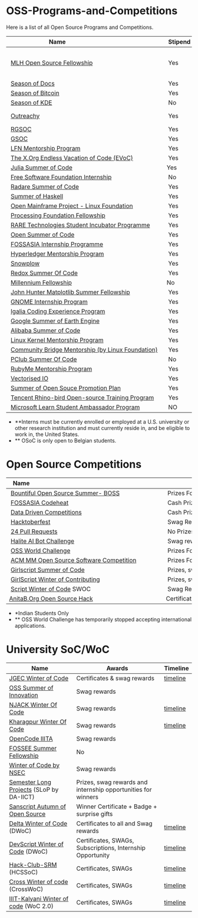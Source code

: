 # OSS-Programs-and-Competitions
Here is a list of all Open Source Programs and Competitions.

| Name                                    | Stipend | Timeline            | Start Date(s)                         | End Date(s)                     | Restrictions 
 |-----------------------------------------|-------------|-----------------|------------------------------------------------|----------------------------------------------------|----------------------------------------------------| 
 | [MLH Open Source Fellowship](https://fellowship.mlh.io/) | Yes | [timeline](https://fellowship.mlh.io/programs/open-source) |Jan 31 2022 <br/> May 31 2022 <br/> June 20 2022 <br/> Sep 19 2022 | Apr 22 2022 <br/> Aug 19 2022 <br/> Sep 09 2022 <br/> Dec 09 2022 | No restriction 
 | [Season of Docs](https://developers.google.com/season-of-docs/) | Yes | [timeline](https://developers.google.com/season-of-docs/docs/timeline) | May 17, 2021| December 14, 2021|N/A 
 | [Season of Bitcoin](https://www.summerofbitcoin.org/) | Yes | [timeline](https://www.summerofbitcoin.org/how-it-works) | Jan 1, 2022| Aug 26, 2022| 
 | [Season of KDE](https://season.kde.org) | No      | [timeline](https://season.kde.org/) | December | April |N/A 
 | [Outreachy](https://www.gnome.org/outreachy/) | Yes | [timeline](https://www.gnome.org/outreachy/) | August <br> February 22 |Early March <br> Late August   - | 
 | [RGSOC](https://railsgirlssummerofcode.org/) | Yes | [timeline](https://railsgirlssummerofcode.org/) |  March | September |N/A 
 | [GSOC](https://developers.google.com/open-source/gsoc/) | Yes | [timeline](https://summerofcode.withgoogle.com/how-it-works/#timeline)      | March | April |N/A 
 | [LFN Mentorship Program](https://wiki.lfnetworking.org/display/LN/LFN+Mentorship+Program) | Yes | [timeline](https://wiki.lfnetworking.org/display/LN/LFN+Mentorship+Program#LFNMentorshipProgram-2020ProgramTimeline*) | January | June |N/A 
 | [The X.Org Endless Vacation of Code (EVoC)](https://www.x.org/wiki/XorgEVoC/)| Yes |[timeline](https://summerofcode.withgoogle.com/how-it-works/#timeline)     | April |N/A 
 | [Julia Summer of Code](https://julialang.org/jsoc)|Yes|[timeline](https://julialang.org/jsoc/guidelines/)| 
 | [Free Software Foundation Internship](https://www.fsf.org/volunteer/internships) | No|[timeline](https://www.outreachy.org/)  | February | May |N/A 
 | [Radare Summer of Code](https://rada.re/gsoc/2020/) | Yes | [timeline](https://rada.re/gsoc/2020/) | March | September | N/A 
 | [Summer of Haskell](https://summer.haskell.org/) | Yes |    [timeline](https://developers.google.com/open-source/gsoc/timeline)   | April 4 | September 12|N/A 
 | [Open Mainframe Project - Linux Foundation](https://www.openmainframeproject.org/projects/internship-program) | Yes |  | 
 | [Processing Foundation Fellowship](https://processingfoundation.org/fellowships/) | Yes |  | | | N/A 
 | [RARE Technologies Student Incubator Programme](https://rare-technologies.com/incubator/#details) | Yes | [timeline](https://rare-technologies.com/incubator/#details)    | | |N/A 
 | [Open Summer of Code](https://summerofcode.be/) | Yes |[timeline](https://summerofcode.be/practical)| 5 July | 29 July|N/A 
 | [FOSSASIA Internship Programme]( https://fossasia.org/internship) | Yes | [timeline](https://fossasia.org/internship)     | Whole year | |N/A 
 | [Hyperledger Mentorship Program](https://wiki.hyperledger.org/display/INTERN/How+to+Apply) | Yes | [timeline](https://wiki.hyperledger.org/display/INTERN/How+to+Apply) | Whole Year | | N/A 
 | [Snowplow](https://snowplowanalytics.com/company/careers/?gh_jid=1107068) | Yes |  | | | N/A 
 | [Redox Summer Of Code](https://www.redox-os.org/rsoc/)| Yes |     | | | N/A 
 | [Millennium Fellowship](https://www.millenniumfellows.org/)|No|[timeline](https://www.millenniumfellows.org/fellowship)| June | December |N/A 
 | [John Hunter Matplotlib Summer Fellowship](https://www.numfocus.org/programs/john-hunter-technology-fellowship)| Yes | [timeline](https://numfocus.org/programs/john-hunter-technology-fellowship) | 
 | [GNOME Internship Program](https://wiki.gnome.org/Internships)| Yes |[timeline](https://wiki.gnome.org/Internships#Timeline)  | 
 | [Igalia Coding Experience Program](https://www.igalia.com/coding-experience/)| Yes |[timeline](https://www.igalia.com/coding-experience/) | | |N/A 
 | [Google Summer of Earth Engine](https://sites.google.com/view/summerofearthengine/home) | Yes |[timeline](https://sites.google.com/view/summerofearthengine/timeline) | March 15 | April 15 |N/A 
 | [Alibaba Summer of Code](https://developer.aliyun.com/special/summerofcode2019en) | Yes | [timeline](https://developer.aliyun.com/special/summerofcode2019en) | | |N/A 
 | [Linux Kernel Mentorship Program](https://wiki.linuxfoundation.org/lkmp)  | Yes  |   [timeline](https://wiki.linuxfoundation.org/lkmp/lkmp_schedule)  | Spring/Summer/Fall | |N/A 
 | [Community Bridge Mentorship (by Linux Foundation)](https://people.communitybridge.org/)  | Yes |  | | |N/A 
 | [PClub Summer Of Code](https://www.pclubsummerofcode.in/) | No | [timeline](https://www.pclubsummerofcode.in/static/mentors/img/PSoC_Mentee_Manual.pdf)| | |N/A 
 | [RubyMe Mentorship Program](https://rubyme.org/) | Yes | |   | |N/A 
 | [Vectorised IO](https://vectorized.io/scholarship/) | Yes | | | |N/A 
 | [Summer of Open Souce Promotion Plan](https://summer.iscas.ac.cn)  | Yes  |   [timeline](https://summer.iscas.ac.cn/help/en/timeline/)  | May 24 | October 22 |N/A 
 | [Tencent Rhino-bird Open-source Training Program](https://opensource.tencent.com/summer-of-code) | Yes | [timeline](https://opensource.tencent.com/summer-of-code#flow) | | |N/A 
 | [Microsoft Learn Student Ambassador Program](https://studentambassadors.microsoft.com/)  | NO | | | |N/A 

* **Interns must be currently enrolled or employed at a U.S. university or other research institution and must currently reside in, and be eligible to work in, the United States.
* ** OSoC is only open to Belgian students. 
  
 # Open Source Competitions 
  
  
 | Name                                                                                 | Awards                                                         | Timeline                                                            | Number per team 
 |--------------------------------------------------------------------------------------|---------------------------------------------------------------|---------------------------------------------------------------------|---------------------------------------------------------------------| 
 | [Bountiful Open Source Summer- BOSS](https://lab.codingblocks.com/boss)              | Prizes For Winners                                           | [timeline](https://lab.codingblocks.com/boss#rules-and-eligibility) | 
 | [FOSSASIA Codeheat](https://codeheat.org/)                                           | Cash Prizes For Winners                                        | [timeline](https://codeheat.org/#timeline)                          | 
 | [Data Driven Competitions](https://www.drivendata.org/competitions)                  | Cash Prizes For Winners                                        | [timeline](https://www.drivendata.org/competitions/)                | 
 | [Hacktoberfest](https://hacktoberfest.digitalocean.com/)                             | Swag Rewards                                                   | [timeline](https://hacktoberfest.digitalocean.com/details)             | 
 | [24 Pull Requests](https://24pullrequests.com/)                                      | No Prizes Offered                                              | [timeline](https://24pullrequests.com/about)                              | 
 | [Halite AI Bot Challenge](https://halite.io/)                                        | Swag rewards for winners                                      | N/A                                                                 | 
 | [OSS World Challenge](https://www.oss.kr/en_oss_world_challenage)                    | Prizes For Winners                                            | [timeline](https://www.oss.kr/en_oss_world_challenage#period)       | 
 | [ACM MM Open Source Software Competition](http://sigmm.org/Resources/software/ossc) | Prizes For Winners                                            | N/A                                                                 | 
 | [Girlscript Summer of Code](https://gssoc.girlscript.tech/)                                      | Prizes, swag rewards and internship opportunities for winners | [timeline](https://gssoc.girlscript.tech/schedule.html)           | 
 | [GirlScript Winter of Contributing](https://gwoc.girlscript.tech/)                                      | Prizes, swag rewards, Certificate | [timeline](https://gwoc.girlscript.tech/index.html)           | 
 | [Script Winter of Code](https://swoc.scriptindia.org/) SWOC                                      | Swag Rewards | [Timeline](https://swoc.scriptindia.org/) | 
 | [AnitaB.Org Open Source Hack](https://anitab-org.github.io/events/open-source-hack/)                                  | Certificate, LinkedIn badge | [timeline](https://anitab-org.github.io/events/open-source-hack/)     |
  
 * *Indian Students Only </br>
 * ** OSS World Challenge has temporarily stopped accepting international applications. 
  
# University SoC/WoC 
 
| Name                                    | Awards             | Timeline   |
|-----------------------------------------|----------------------------------- |--------------|
| [JGEC Winter of Code](https://jwoc2k20.tech/) | Certificates & swag rewards  | [timeline](https://jwoc2k20.tech/#timeline)
| [OSS Summer of Innovation](https://oss2019.github.io/SoI.html) | Swag rewards|  |
| [NJACK Winter Of Code](https://njackwinterofcode.github.io/) | Swag rewards| [timeline](https://njackwinterofcode.github.io/)|
| [Kharagpur Winter Of Code](https://kwoc.kossiitkgp.org/) | Swag rewards|  [timeline](https://kwoc.kossiitkgp.org/#tline)|
| [OpenCode IIITA](https://opencodeiiita.github.io/) | Swag rewards|  |
| [FOSSEE Summer Fellowship](https://fossee.in/) | No |   |
| [Winter of Code by NSEC](https://winterofcode.com/) | Swag rewards|  |
| [Semester Long Projects](https://slop.dscdaiict.in/) (SLoP by DA-IICT) | Prizes, swag rewards and internship opportunities for winners|  |
| [Sanscript Autumn of Open Source](https://aos.sanscript.tech/) | Winner Certificate + Badge + surprise gifts|  |
| [Delta Winter of Code](https://dwoc.io/) (DWoC) | Certificates to all and Swag rewards| [timeline](https://dwoc.io/)|
| [DevScript Winter of Code](https://devscript.tech/woc/) (DWoC) | Certificates, SWAGs, Subscriptions, Internship Opportunity| [timeline](https://devscript.tech/woc/)|
| [Hack-Club-SRM](https://github.com/Hack-Club-SRM/HCSSoC) (HCSSoC) | Certificates, SWAGs | [timeline](https://github.com/Hack-Club-SRM/HCSSoC#timeline)|
| [Cross Winter of code](https://crosswoc.ieeedtu.in/) (CrossWoC) | Certificates, SWAGs | [timeline](https://crosswoc.ieeedtu.in/#schedule)|
| [IIIT-Kalyani Winter of code](https://gdsc-woc.tech/) (WoC 2.0) | Certificates, SWAGs | [timeline](https://gdsc-woc.tech/#timeline)|

